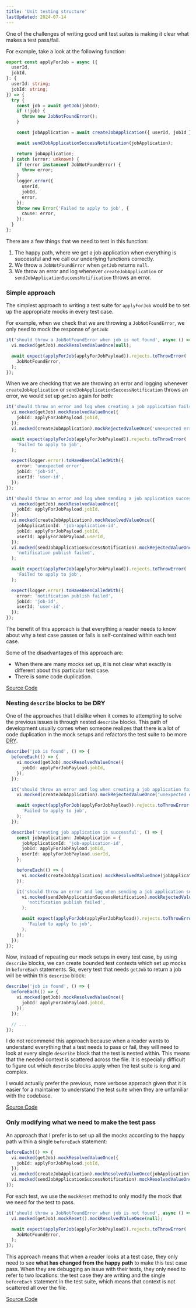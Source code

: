```yaml
---
title: 'Unit testing structure'
lastUpdated: 2024-07-14
---
```


One of the challenges of writing good unit test suites is making it clear what makes a test pass/fail.

For example, take a look at the following function:

```ts
export const applyForJob = async ({
  userId,
  jobId,
}: {
  userId: string;
  jobId: string;
}) => {
  try {
    const job = await getJob(jobId);
    if (!job) {
      throw new JobNotFoundError();
    }

    const jobApplication = await createJobApplication({ userId, jobId });

    await sendJobApplicationSuccessNotification(jobApplication);

    return jobApplication;
  } catch (error: unknown) {
    if (error instanceof JobNotFoundError) {
      throw error;
    }
    logger.error({
      userId,
      jobId,
      error,
    });
    throw new Error('Failed to apply to job', {
      cause: error,
    });
  }
};
```

There are a few things that we need to test in this function:

1. The happy path, where we get a job application when everything is successful and we call our underlying functions correctly.
2. We throw a `JobNotFoundError` when `getJob` returns `null`.
3. We throw an error and log whenever `createJobApplication` or `sendJobApplicationSuccessNotification` throws an error.

### Simple approach

The simplest approach to writing a test suite for `applyForJob` would be to set up the appropriate mocks in every test case.

For example, when we check that we are throwing a `JobNotFoundError`, we only need to mock the response of `getJob`:

```ts
it('should throw a JobNotFoundError when job is not found', async () => {
  vi.mocked(getJob).mockResolvedValueOnce(null);

  await expect(applyForJob(applyForJobPayload)).rejects.toThrowError(
    JobNotFoundError,
  );
});
```

When we are checking that we are throwing an error and logging whenever `createJobApplication` or `sendJobApplicationSuccessNotification` throws an error, we would set up `getJob` again for both:

```ts {2-4,19-21}
it('should throw an error and log when creating a job application fails', async () => {
  vi.mocked(getJob).mockResolvedValueOnce({
    jobId: applyForJobPayload.jobId,
  });
  vi.mocked(createJobApplication).mockRejectedValueOnce('unexpected error');

  await expect(applyForJob(applyForJobPayload)).rejects.toThrowError(
    'Failed to apply to job',
  );

  expect(logger.error).toHaveBeenCalledWith({
    error: 'unexpected error',
    jobId: 'job-id',
    userId: 'user-id',
  });
});

it('should throw an error and log when sending a job application success notification fails', async () => {
  vi.mocked(getJob).mockResolvedValueOnce({
    jobId: applyForJobPayload.jobId,
  });
  vi.mocked(createJobApplication).mockResolvedValueOnce({
    jobApplicationId: 'job-application-id',
    jobId: applyForJobPayload.jobId,
    userId: applyForJobPayload.userId,
  });
  vi.mocked(sendJobApplicationSuccessNotification).mockRejectedValueOnce(
    'notification publish failed',
  );

  await expect(applyForJob(applyForJobPayload)).rejects.toThrowError(
    'Failed to apply to job',
  );

  expect(logger.error).toHaveBeenCalledWith({
    error: 'notification publish failed',
    jobId: 'job-id',
    userId: 'user-id',
  });
});
```

The benefit of this approach is that everything a reader needs to know about why a test case passes or fails is self-contained within each test case.

Some of the disadvantages of this approach are:

- When there are many mocks set up, it is not clear what exactly is different about this particular test case.
- There is some code duplication.

[Source Code](https://github.com/phillip-le/phillip-le.github.io/blob/3bd4fa5f64d8388d3e3df774fd6ea0f57919dcf1/src/examples/unit-testing-structure/applyForJob.test.ts#L12)

### Nesting `describe` blocks to be DRY

One of the approaches that I dislike when it comes to attempting to solve the previous issues is through nested `describe` blocks. This path of development usually comes when someone realizes that there is a lot of code duplication in the mock setups and refactors the test suite to be more [DRY](https://en.wikipedia.org/wiki/Don%27t_repeat_yourself).

```ts {2-6,23-25}
describe('job is found', () => {
  beforeEach(() => {
    vi.mocked(getJob).mockResolvedValueOnce({
      jobId: applyForJobPayload.jobId,
    });
  });

  it('should throw an error and log when creating a job application fails', async () => {
    vi.mocked(createJobApplication).mockRejectedValueOnce('unexpected error');

    await expect(applyForJob(applyForJobPayload)).rejects.toThrowError(
      'Failed to apply to job',
    );
  });

  describe('creating job application is successful', () => {
    const jobApplication: JobApplication = {
      jobApplicationId: 'job-application-id',
      jobId: applyForJobPayload.jobId,
      userId: applyForJobPayload.userId,
    };

    beforeEach(() => {
      vi.mocked(createJobApplication).mockResolvedValueOnce(jobApplication);
    });

    it('should throw an error and log when sending a job application success notification fails', async () => {
      vi.mocked(sendJobApplicationSuccessNotification).mockRejectedValueOnce(
        'notification publish failed',
      );

      await expect(applyForJob(applyForJobPayload)).rejects.toThrowError(
        'Failed to apply to job',
      );
    });
  });
});
```

Now, instead of repeating our mock setups in every test case, by using `describe` blocks, we can create bounded test contexts which set up mocks in `beforeEach` statements. So, every test that needs `getJob` to return a job will be within this `describe` block:

```ts
describe('job is found', () => {
  beforeEach(() => {
    vi.mocked(getJob).mockResolvedValueOnce({
      jobId: applyForJobPayload.jobId,
    });
  });

  // ...
});
```

I do not recommend this approach because when a reader wants to understand everything that a test needs to pass or fail, they will need to look at every single `describe` block that the test is nested within. This means that the needed context is scattered across the file. It is especially difficult to figure out which `describe` blocks apply when the test suite is long and complex.

I would actually prefer the previous, more verbose approach given that it is easier for a maintainer to understand the test suite when they are unfamiliar with the codebase.

[Source Code](https://github.com/phillip-le/phillip-le.github.io/blob/3bd4fa5f64d8388d3e3df774fd6ea0f57919dcf1/src/examples/unit-testing-structure/applyForJob.test.ts#L103)

### Only modifying what we need to make the test pass

An approach that I prefer is to set up all the mocks according to the happy path within a single `beforeEach` statement:

```ts
beforeEach(() => {
  vi.mocked(getJob).mockResolvedValueOnce({
    jobId: applyForJobPayload.jobId,
  });
  vi.mocked(createJobApplication).mockResolvedValueOnce(jobApplication);
  vi.mocked(sendJobApplicationSuccessNotification).mockResolvedValueOnce();
});
```

For each test, we use the `mockReset` method to only modify the mock that we need for the test to pass.

```ts
it('should throw a JobNotFoundError when job is not found', async () => {
  vi.mocked(getJob).mockReset().mockResolvedValueOnce(null);

  await expect(applyForJob(applyForJobPayload)).rejects.toThrowError(
    JobNotFoundError,
  );
});
```

This approach means that when a reader looks at a test case, they only need to see **what has changed from the happy path** to make this test case pass. When they are debugging an issue with their tests, they only need to refer to two locations: the test case they are writing and the single `beforeEach` statement in the test suite, which means that context is not scattered all over the file.

[Source Code](https://github.com/phillip-le/phillip-le.github.io/blob/3bd4fa5f64d8388d3e3df774fd6ea0f57919dcf1/src/examples/unit-testing-structure/applyForJob.test.ts#L195)
